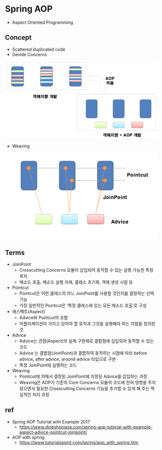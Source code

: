 # Spring AOP
* Aspect Oriented Programming

## Concept
* Scattered duplicated code
* Devide Concerns
<img src="./images/aop01.png" alt="AOP">

* Weaving
<img src="./images/aop02.png" alt="Weaving">

## Terms
* JoinPoint
  * Crosscutting Concerns 모듈이 삽입되어 동작할 수 있는 실행 가능한 특정 위치
  * 메소드 호출, 메소드 실행 자체, 클래스 초기화, 객체 생성 시점 등
* Pointcut
  * Pointcut은 어떤 클래스의 어느 JoinPoint를 사용할 것인지를 결정하는 선택 기능
  * 가장 일반적인 Pointcut은 ‘특정 클래스에 있는 모든 메소드 호출’로 구성
* 애스펙트(Aspect)
  * Advice와 Pointcut의 조합
  * 어플리케이션이 가지고 있어야 할 로직과 그것을 실행해야 하는 지점을 정의한 것
* Advice
  * Advice는 관점(Aspect)의 실제 구현체로 결합점에 삽입되어 동작할 수 있는 코드
  * Advice 는 결합점(JoinPoint)과 결합하여 동작하는 시점에 따라 before advice, after advice, around advice 타입으로 구분
  * 특정 JoinPoint에 실행하는 코드
* Weaving
  * Pointcut에 의해서 결정된 JoinPoint에 지정된 Advice를 삽입하는 과정
  * Weaving은 AOP가 기존의 Core Concerns 모듈의 코드에 전혀 영향을 주지 않으면서 필요한 Crosscutting Concerns 기능을 추가할 수 있게 해 주는 핵심적인 처리 과정

## ref
* Spring AOP Tutorial with Example 2017
  * https://www.dineshonjava.com/spring-aop-tutorial-with-example-aspect-advice-pointcut-joinpoint/
* AOP with spring
  * https://www.tutorialspoint.com/spring/aop_with_spring.htm

